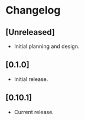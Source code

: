 # Changelog

## [Unreleased]

- Initial planning and design.

## [0.1.0]

- Initial release.

## [0.10.1]

- Current release.

